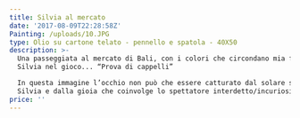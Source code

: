 ```yaml
---
title: Silvia al mercato
date: '2017-08-09T22:28:58Z'
Painting: /uploads/10.JPG
type: Olio su cartone telato - pennello e spatola - 40X50
description: >-
  Una passeggiata al mercato di Bali, con i colori che circondano mia figlia
  Silvia nel gioco... “Prova di cappelli”

  In questa immagine l’occhio non può che essere catturato dal solare sorriso di
  Silvia e dalla gioia che coinvolge lo spettatore interdetto/incuriosito. 
price: ''
---
```


